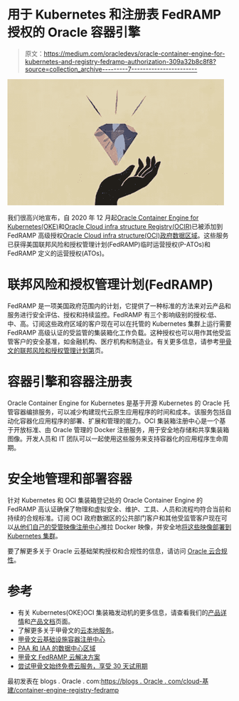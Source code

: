 # 用于 Kubernetes 和注册表 FedRAMP 授权的 Oracle 容器引擎

> 原文：<https://medium.com/oracledevs/oracle-container-engine-for-kubernetes-and-registry-fedramp-authorization-309a32b8c8f8?source=collection_archive---------7----------------------->

![](img/8f74f6e2ad5cd35bc87b28a46a6f30b3.png)

我们很高兴地宣布，自 2020 年 12 月起[Oracle Container Engine for Kubernetes(OKE)](https://docs.oracle.com/en-us/iaas/Content/ContEng/Concepts/contengoverview.htm)和[Oracle Cloud infra structure Registry(OCIR)](https://docs.oracle.com/en-us/iaas/Content/Registry/Concepts/registryoverview.htm#Overview_of_Registry)已被添加到 FedRAMP 高级授权[Oracle Cloud infra structure(OCI)政府数据区域](https://www.oracle.com/cloud/data-regions.html#government)。这些服务已获得美国联邦风险和授权管理计划(FedRAMP)临时运营授权(P-ATOs)和 FedRAMP 定义的运营授权(ATOs)。

# 联邦风险和授权管理计划(FedRAMP)

FedRAMP 是一项美国政府范围内的计划，它提供了一种标准的方法来对云产品和服务进行安全评估、授权和持续监控。FedRAMP 有三个影响级别的授权:低、中、高。订阅这些政府区域的客户现在可以在托管的 Kubernetes 集群上运行需要 FedRAMP 高级认证的受监管的集装箱化工作负载。这种授权也可以用作其他受监管客户的安全基准，如金融机构、医疗机构和制造业。有关更多信息，请参考[甲骨文的联邦风险和授权管理计划第](https://www.oracle.com/industries/public-sector/federal/fedramp.html)页。

# 容器引擎和容器注册表

Oracle Container Engine for Kubernetes 是基于开源 Kubernetes 的 Oracle 托管容器编排服务，可以减少构建现代云原生应用程序的时间和成本。该服务包括自动化容器化应用程序的部署、扩展和管理的能力。OCI 集装箱注册中心是一个基于开放标准、由 Oracle 管理的 Docker 注册服务，用于安全地存储和共享集装箱图像。开发人员和 IT 团队可以一起使用这些服务来支持容器化的应用程序生命周期。

# 安全地管理和部署容器

针对 Kubernetes 和 OCI 集装箱登记处的 Oracle Container Engine 的 FedRAMP 高认证确保了物理和虚拟安全、维护、工具、人员和流程均符合当前和持续的合规标准。订阅 OCI 政府数据区的公共部门客户和其他受监管客户现在可以[从他们自己的受管映像注册中心](https://docs.oracle.com/en-us/iaas/Content/Registry/Tasks/registrypushingimagesusingthedockercli.htm)推拉 Docker 映像，并安全地[将这些映像部署到 Kubernetes 集群](https://docs.oracle.com/en-us/iaas/Content/ContEng/Tasks/contengcreatingclusterusingoke.htm)。

要了解更多关于 Oracle 云基础架构授权和合规性的信息，请访问 [Oracle 云合规性](http://www.oracle.com/cloud/cloud-infrastructure-compliance/)。

# 参考

*   有关 Kubernetes(OKE)OCI 集装箱发动机的更多信息，请查看我们的[产品详情](https://www.oracle.com/cloud-native/container-engine-kubernetes/)和[产品文档](https://docs.oracle.com/en-us/iaas/Content/ContEng/Concepts/contengoverview.htm)页面。
*   了解更多关于甲骨文的[云本地服务](https://www.oracle.com/cloud-native/)。
*   [甲骨文云基础设施容器注册中心](https://www.oracle.com/cloud-native/container-registry/)
*   [PAA 和 IAA 的数据中心区域](https://www.oracle.com/cloud/data-regions.html#government)
*   [甲骨文 FedRAMP 云解决方案](https://www.oracle.com/industries/public-sector/federal/fedramp.html)
*   [尝试甲骨文始终免费云服务，享受 30 天试用期](https://www.oracle.com/cloud/free/?source=:ow:o:s:feb::AppsCloudHero&intcmp=:ow:o:s:feb::AppsCloudHero)

最初发表在 blogs . Oracle . com:[https://blogs . Oracle . com/cloud-基建/container-engine-registry-fedramp](https://blogs.oracle.com/cloud-infrastructure/container-engine-registry-fedramp)